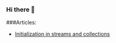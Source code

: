 ### Hi there 👋

###Articles:
* [Initialization in streams and collections](articles/Initialization-in-streams-and-collections.md)
